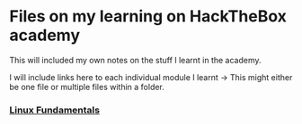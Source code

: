 # Files on my learning on HackTheBox academy

This will included my own notes on the stuff I learnt in the academy.

I will include links here to each individual module I learnt -> This might either be one file or multiple files within a folder.

### [Linux Fundamentals](./linux-fundamentals/README.md)
